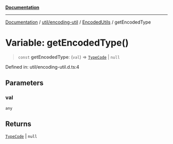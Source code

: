 [**Documentation**](../../../../../index.md)

***

[Documentation](../../../../../index.md) / [util/encoding-util](../../../index.md) / [EncodedUtils](../index.md) / getEncodedType

# Variable: getEncodedType()

> `const` **getEncodedType**: (`val`) => [`TypeCode`](../../../../../props/PropertyTree/enumerations/TypeCode.md) \| `null`

Defined in: util/encoding-util.d.ts:4

## Parameters

### val

`any`

## Returns

[`TypeCode`](../../../../../props/PropertyTree/enumerations/TypeCode.md) \| `null`
